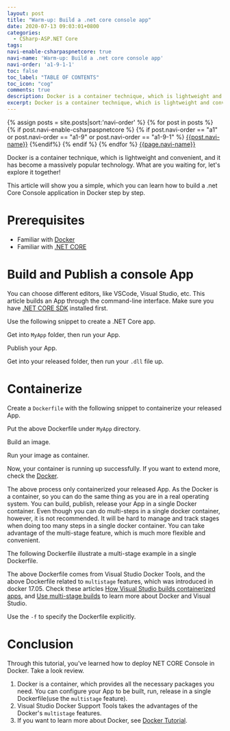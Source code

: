 ```yaml
---
layout: post
title: "Warm-up: Build a .net core console app"
date: 2020-07-13 09:03:01+0800
categories:
  - CSharp-ASP.NET Core
tags:
navi-enable-csharpaspnetcore: true
navi-name: 'Warm-up: Build a .net core console app'
navi-order: 'a1-9-1-1'
toc: false
toc_label: "TABLE OF CONTENTS"
toc_icon: "cog"
comments: true
description: Docker is a container technique, which is lightweight and convenient, and it has become a massively popular technology. What are you waiting for, let’s explore it together! This article will show you a simple, which you can learn how to build a .net Core Console application in Docker step by step.
excerpt: Docker is a container technique, which is lightweight and convenient, and it has become a massively popular technology. What are you waiting for, let’s explore it together! This article will show you a simple, which you can learn how to build a .net Core Console application in Docker step by step.
---
```

<!--navigation bar-->
<div class='navi-link-container'>
  {% assign posts = site.posts|sort:'navi-order' %}
  {% for post in posts %}
    {% if post.navi-enable-csharpaspnetcore %}
        {% if post.navi-order == "a1" or
            post.navi-order == "a1-9" or
            post.navi-order == "a1-9-1"
            %}
            <a href="{{ site.baseurl }}{{ post.url }}" class='navi-link'>{{post.navi-name}}</a>
        {%endif%}
    {% endif %}
  {% endfor %}
<a class='navi-link' href="">{{page.navi-name}}</a>
</div>
<!--navigation bar-->

Docker is a container technique, which is lightweight and convenient, and it has become a massively popular technology. What are you waiting for, let's explore it together!

This article will show you a simple, which you can learn how to build a .net Core Console application in Docker step by step.

# Prerequisites
* Familiar with [Docker][2]
* Familiar with [.NET CORE][5]

# Build and Publish a console App
You can choose different editors, like VSCode, Visual Studio, etc. This article builds an App through the command-line interface. Make sure you have [.NET CORE SDK][1] installed first.

Use the following snippet to create a .NET Core app. 

<script src="https://gist.github.com/voltwu/a496e1bfdbb9846f3ddd33bbc0e43e7e.js"></script>

Get into `MyApp` folder, then run your App.

<script src="https://gist.github.com/voltwu/b8fee310d708a007670c09b5c06267b3.js"></script>

Publish your App.

<script src="https://gist.github.com/voltwu/8483789cb18d6a88316753dd86f8132f.js"></script>

Get into your released folder, then run your `.dll` file up. 

<script src="https://gist.github.com/voltwu/e295ec25e55561cb3e96f2e82406be36.js"></script>

# Containerize
Create a `Dockerfile` with the following snippet to containerize your released App.

<script src="https://gist.github.com/voltwu/2e02f788d87882253defd5082b22c8e3.js"></script>

Put the above Dockerfile under `MyApp` directory.

<script src="https://gist.github.com/voltwu/a83a39a91085fb9f7d029fe07a8a4ba5.js"></script>

Build an image.

<script src="https://gist.github.com/voltwu/4aefedf217a630eb0a00267378497bc2.js"></script>

Run your image as container.

<script src="https://gist.github.com/voltwu/7d22860f02f5abbbd261a4cbd3a3d3f4.js"></script>

Now, your container is running up successfully. If you want to extend more, check the [Docker][2]. 

The above process only containerized your released App. As the Docker is a container, so you can do the same thing as you are in a real operating system. You can build, publish, release your App in a single Docker container. Even though you can do multi-steps in a single docker container, however, it is not recommended. It will be hard to manage and track stages when doing too many steps in a single docker container. You can take advantage of the multi-stage feature, which is much more flexible and convenient.

The following Dockerfile illustrate a multi-stage example in a single Dockerfile.

<script src="https://gist.github.com/voltwu/96f5c2edbfb2f6f28a39450b9e7e046f.js"></script>

The above Dockerfile comes from Visual Studio Docker Tools, and the above Dockerfile related to `multistage` features, which was introduced in docker 17.05. Check these articles [How Visual Studio builds containerized apps][3], and [Use multi-stage builds][4] to learn more about Docker and Visual Studio.

<script src="https://gist.github.com/voltwu/4237a9db898dca0d1aa5756d7d69a40c.js"></script>

Use the `-f` to specify the Dockerfile explicitly.

# Conclusion
Through this tutorial, you've learned how to deploy NET CORE Console in Docker. Take a look review.

1. Docker is a container, which provides all the necessary packages you need. You can configure your App to be built, run, release in a single Dockerfile(use the `multistage` feature).
2. Visual Studio Docker Support Tools takes the advantages of the Docker's `multistage` features.
3. If you want to learn more about Docker, see [Docker Tutorial][2].


[1]: https://dotnet.microsoft.com/download
[2]: /docker/2020/07/08/docker-tutorial/
[3]: https://docs.microsoft.com/en-us/visualstudio/containers/container-build?view=vs-2019
[4]: https://docs.docker.com/develop/develop-images/multistage-build/
[5]: https://docs.microsoft.com/en-us/dotnet/core/
